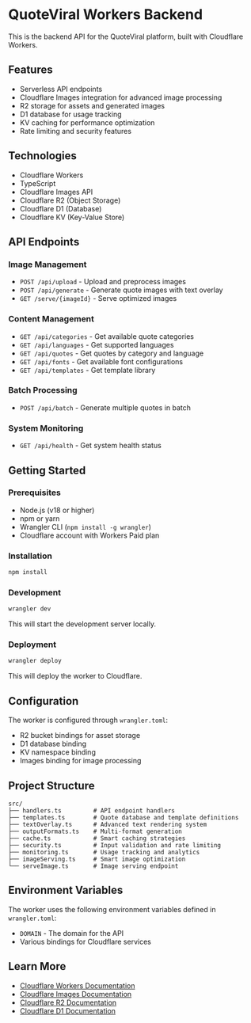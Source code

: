 # QuoteViral Workers Backend

This is the backend API for the QuoteViral platform, built with Cloudflare Workers.

## Features

- Serverless API endpoints
- Cloudflare Images integration for advanced image processing
- R2 storage for assets and generated images
- D1 database for usage tracking
- KV caching for performance optimization
- Rate limiting and security features

## Technologies

- Cloudflare Workers
- TypeScript
- Cloudflare Images API
- Cloudflare R2 (Object Storage)
- Cloudflare D1 (Database)
- Cloudflare KV (Key-Value Store)

## API Endpoints

### Image Management
- `POST /api/upload` - Upload and preprocess images
- `POST /api/generate` - Generate quote images with text overlay
- `GET /serve/{imageId}` - Serve optimized images

### Content Management
- `GET /api/categories` - Get available quote categories
- `GET /api/languages` - Get supported languages
- `GET /api/quotes` - Get quotes by category and language
- `GET /api/fonts` - Get available font configurations
- `GET /api/templates` - Get template library

### Batch Processing
- `POST /api/batch` - Generate multiple quotes in batch

### System Monitoring
- `GET /api/health` - Get system health status

## Getting Started

### Prerequisites

- Node.js (v18 or higher)
- npm or yarn
- Wrangler CLI (`npm install -g wrangler`)
- Cloudflare account with Workers Paid plan

### Installation

```bash
npm install
```

### Development

```bash
wrangler dev
```

This will start the development server locally.

### Deployment

```bash
wrangler deploy
```

This will deploy the worker to Cloudflare.

## Configuration

The worker is configured through `wrangler.toml`:

- R2 bucket bindings for asset storage
- D1 database binding
- KV namespace binding
- Images binding for image processing

## Project Structure

```
src/
├── handlers.ts         # API endpoint handlers
├── templates.ts        # Quote database and template definitions
├── textOverlay.ts      # Advanced text rendering system
├── outputFormats.ts    # Multi-format generation
├── cache.ts            # Smart caching strategies
├── security.ts         # Input validation and rate limiting
├── monitoring.ts       # Usage tracking and analytics
├── imageServing.ts     # Smart image optimization
└── serveImage.ts       # Image serving endpoint
```

## Environment Variables

The worker uses the following environment variables defined in `wrangler.toml`:

- `DOMAIN` - The domain for the API
- Various bindings for Cloudflare services

## Learn More

- [Cloudflare Workers Documentation](https://developers.cloudflare.com/workers/)
- [Cloudflare Images Documentation](https://developers.cloudflare.com/images/)
- [Cloudflare R2 Documentation](https://developers.cloudflare.com/r2/)
- [Cloudflare D1 Documentation](https://developers.cloudflare.com/d1/)